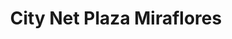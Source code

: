 ---
title: "City Net Plaza Miraflores"
url: /tegucigalpa/city-net-plaza-miraflores/
shop: Allgemein
---